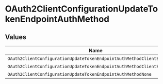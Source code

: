 # OAuth2ClientConfigurationUpdateTokenEndpointAuthMethod


## Values

| Name                                                                      | Value                                                                     |
| ------------------------------------------------------------------------- | ------------------------------------------------------------------------- |
| `OAuth2ClientConfigurationUpdateTokenEndpointAuthMethodClientSecretBasic` | client_secret_basic                                                       |
| `OAuth2ClientConfigurationUpdateTokenEndpointAuthMethodClientSecretPost`  | client_secret_post                                                        |
| `OAuth2ClientConfigurationUpdateTokenEndpointAuthMethodNone`              | none                                                                      |